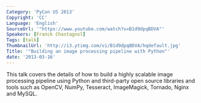 ```yaml
---
Category: 'PyCon US 2013'
Copyright: 'CC'
Language: 'English'
SourceUrl: '"https://www.youtube.com/watch?v=B1d9dpqBDVA"'
Speakers: [Franck Chastagnol]
Tags: [talk]
ThumbnailUrl: 'http://i3.ytimg.com/vi/B1d9dpqBDVA/hqdefault.jpg'
Title: '"Building an image processing pipeline with Python"'
date: '2013-03-16'
---
```

This talk covers the details of how to build a highly scalable image processing pipeline using Python and third-party open source libraries and tools such as OpenCV, NumPy, Tesseract, ImageMagick, Tornado, Nginx and MySQL.